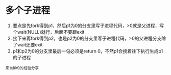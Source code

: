 # 多个子进程

1. 要点是先fork得到p1，然后p1为0的分支里写子进程代码，>0就是父进程，写个wait(NULL)就行，后面不要跟exit
2. 接下来再fork得到p2，也是p2为0的分支里写子进程代码，>0的父进程分支除了wait还要exit
3. p1和p2为0的分支里最后一句必须是return 0，不然p1会接着往下执行生成p1的子进程

`来自DWQ的经验分享`